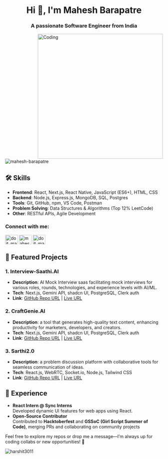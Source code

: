 <h1 align="center">Hi 👋, I'm Mahesh Barapatre</h1>
<h3 align="center">A passionate Software Engineer from India</h3>
<img align="right" alt="Coding" width="400" src="https://cdn.dribbble.com/users/1162077/screenshots/5403918/media/d5dccb5d5818cba2c8fa0cb15fb578b3.gif">
<p align="left"> <img src="https://komarev.com/ghpvc/?username=mahesh-barapatre&label=Profile%20views&color=0e75b6&style=flat" alt="mahesh-barapatre" /> </p>


## 🛠️ Skills
- **Frontend**: React, Next.js, React Native, JavaScript (ES6+), HTML, CSS
- **Backend**: Node.js, Express.js, MongoDB, SQL, Postgres
- **Tools**: Git, GitHub, npm, VS Code, Postman
- **Problem Solving**: Data Structures & Algorithms (Top 12% LeetCode)
- **Other**: RESTful APIs, Agile Development

<h3 align="left">Connect with me:</h3>
<p align="left">
  
<a href="https://twitter.com/doit_mahesh" target="blank"><img align="center" src="https://raw.githubusercontent.com/rahuldkjain/github-profile-readme-generator/master/src/images/icons/Social/twitter.svg" alt="doit_mahesh" height="30" width="40" /></a>
<a href="https://linkedin.com/in/mahesh-barapatre-a93731225" target="blank"><img align="center" src="https://raw.githubusercontent.com/rahuldkjain/github-profile-readme-generator/master/src/images/icons/Social/linked-in-alt.svg" alt="mahesh-barapatre" height="30" width="40" /></a>
<a href="https://www.leetcode.com/doit_mahesh" target="blank"><img align="center" src="https://raw.githubusercontent.com/rahuldkjain/github-profile-readme-generator/master/src/images/icons/Social/leet-code.svg" alt="doit_mahesh" height="30" width="40" /></a>
  
</p>


## 🌟 Featured Projects
### 1. Interview-Saathi.AI
- **Description**: AI Mock Interview saas facilitating mock interviews for various roles, rounds, technologies, and experience levels with AI/ML.
- **Tech**: Next.js, Gemini API, shadcn UI, PostgreSQL, Clerk auth
- **Link**: [GitHub Repo URL](https://github.com/mahesh-barapatre/Interview-Saathi) | [Live URL](https://interview-saathi-nine.vercel.app/) 

### 2. CraftGenie.AI
- **Description**: a tool that generates high-quality text content, enhancing productivity for marketers, developers, and creators.
- **Tech**: Next.js, Gemini API, shadcn UI, PostgreSQL, Clerk auth
- **Link**: [GitHub Repo URL](https://github.com/mahesh-barapatre/CraftGenie.AI) | [Live URL](https://craft-genie-ai.vercel.app/)

### 3. Sarthi2.0
- **Description**: a problem discussion platform with collaborative tools for seamless communication of ideas.
- **Tech**: React.js, WebRTC, Socket.io, Node.js, Tailwind CSS
- **Link**: [GitHub Repo URL](https://github.com/mahesh-barapatre/Sarthi2.0) | [Live URL](https://sarthi2-0.vercel.app/)


## 💼 Experience
- **React Intern @ Sync Interns**  
  Developed dynamic UI features for web apps using React.
- **Open-Source Contributor**  
  Contributed to **Hacktoberfest** and **GSSoC (Girl Script Summer of Code)**, merging PRs and collaborating on community projects

Feel free to explore my repos or drop me a message—I’m always up for coding collabs or new opportunities! 🚀

<p align="left">
  <img align="center" src="https://github-readme-stats.vercel.app/api/top-langs?username=harshit3011&show_icons=true&locale=en&layout=compact" alt="harshit3011" />
</p>
